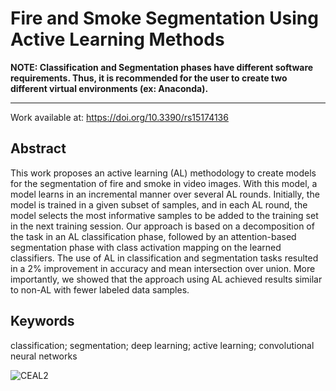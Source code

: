 # Fire and Smoke Segmentation Using Active Learning Methods

**NOTE: Classification and Segmentation phases have different software requirements. Thus, it is recommended for the user to create two different virtual environments (ex: Anaconda).**


-----------------------------------------------------
Work available at: https://doi.org/10.3390/rs15174136

## Abstract
This work proposes an active learning (AL) methodology to create models for the segmentation of fire and smoke in video images. With this model, a model learns in an incremental manner over several AL rounds. Initially, the model is trained in a given subset of samples, and in each AL round, the model selects the most informative samples to be added to the training set in the next training session. Our approach is based on a decomposition of the task in an AL classification phase, followed by an attention-based segmentation phase with class activation mapping on the learned classifiers. The use of AL in classification and segmentation tasks resulted in a 2% improvement in accuracy and mean intersection over union. More importantly, we showed that the approach using AL achieved results similar to non-AL with fewer labeled data samples.

## Keywords
classification; segmentation; deep learning; active learning; convolutional neural networks 


![CEAL2](https://github.com/trmarto/fire-smoke-AL/assets/74827101/2e2d2ef5-c544-4d48-8d93-4b930b1cc189)


